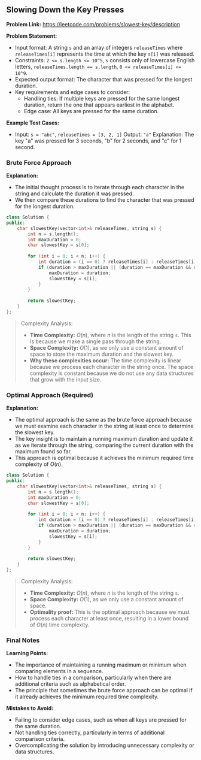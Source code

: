## Slowing Down the Key Presses
**Problem Link:** https://leetcode.com/problems/slowest-key/description

**Problem Statement:**
- Input format: A string `s` and an array of integers `releaseTimes` where `releaseTimes[i]` represents the time at which the key `s[i]` was released.
- Constraints: `2 <= s.length <= 10^5`, `s` consists only of lowercase English letters, `releaseTimes.length == s.length`, `0 <= releaseTimes[i] <= 10^9`.
- Expected output format: The character that was pressed for the longest duration.
- Key requirements and edge cases to consider:
  - Handling ties: If multiple keys are pressed for the same longest duration, return the one that appears earliest in the alphabet.
  - Edge case: All keys are pressed for the same duration.

**Example Test Cases:**
- Input: `s = "abc"`, `releaseTimes = [3, 2, 1]`
  Output: `"a"`
  Explanation: The key "a" was pressed for 3 seconds, "b" for 2 seconds, and "c" for 1 second.

### Brute Force Approach
**Explanation:**
- The initial thought process is to iterate through each character in the string and calculate the duration it was pressed.
- We then compare these durations to find the character that was pressed for the longest duration.

```cpp
class Solution {
public:
    char slowestKey(vector<int>& releaseTimes, string s) {
        int n = s.length();
        int maxDuration = 0;
        char slowestKey = s[0];
        
        for (int i = 0; i < n; i++) {
            int duration = (i == 0) ? releaseTimes[i] : releaseTimes[i] - releaseTimes[i - 1];
            if (duration > maxDuration || (duration == maxDuration && s[i] < slowestKey)) {
                maxDuration = duration;
                slowestKey = s[i];
            }
        }
        
        return slowestKey;
    }
};
```

> Complexity Analysis:
> - **Time Complexity:** $O(n)$, where $n$ is the length of the string `s`. This is because we make a single pass through the string.
> - **Space Complexity:** $O(1)$, as we only use a constant amount of space to store the maximum duration and the slowest key.
> - **Why these complexities occur:** The time complexity is linear because we process each character in the string once. The space complexity is constant because we do not use any data structures that grow with the input size.

### Optimal Approach (Required)
**Explanation:**
- The optimal approach is the same as the brute force approach because we must examine each character in the string at least once to determine the slowest key.
- The key insight is to maintain a running maximum duration and update it as we iterate through the string, comparing the current duration with the maximum found so far.
- This approach is optimal because it achieves the minimum required time complexity of $O(n)$.

```cpp
class Solution {
public:
    char slowestKey(vector<int>& releaseTimes, string s) {
        int n = s.length();
        int maxDuration = 0;
        char slowestKey = s[0];
        
        for (int i = 0; i < n; i++) {
            int duration = (i == 0) ? releaseTimes[i] : releaseTimes[i] - releaseTimes[i - 1];
            if (duration > maxDuration || (duration == maxDuration && s[i] < slowestKey)) {
                maxDuration = duration;
                slowestKey = s[i];
            }
        }
        
        return slowestKey;
    }
};
```

> Complexity Analysis:
> - **Time Complexity:** $O(n)$, where $n$ is the length of the string `s`.
> - **Space Complexity:** $O(1)$, as we only use a constant amount of space.
> - **Optimality proof:** This is the optimal approach because we must process each character at least once, resulting in a lower bound of $O(n)$ time complexity.

### Final Notes

**Learning Points:**
- The importance of maintaining a running maximum or minimum when comparing elements in a sequence.
- How to handle ties in a comparison, particularly when there are additional criteria such as alphabetical order.
- The principle that sometimes the brute force approach can be optimal if it already achieves the minimum required time complexity.

**Mistakes to Avoid:**
- Failing to consider edge cases, such as when all keys are pressed for the same duration.
- Not handling ties correctly, particularly in terms of additional comparison criteria.
- Overcomplicating the solution by introducing unnecessary complexity or data structures.